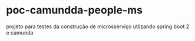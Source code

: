 # poc-camundda-people-ms
projeto para testes da construção de microsserviço utlizando spring boot 2 e camunda
